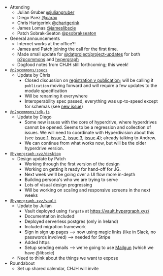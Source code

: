 -   Attending
    - Julian Gruber [@juliangruber](https://twitter.com/juliangruber)
    - Diego Paez [@carax](https://twitter.com/carax)
    - Chris Hartgerink [@chartgerink](https://twitter.com/chartgerink)
    - James Lomas [@jameslibscie](https://github.com/jameslibscie)
    - Patch Sobrak-Seaton [@psobrakseaton](https://twitter.com/psobrakseaton)
-   General announcements
    -   Internet works at the office?!
    -   James and Patch joining the call for the first time.
    -   Made small update for [@datproject/project-updates](https://github.com/datproject/project-updates/blob/master/hypergraph/2020-01-10.md) for both [p2pcommons](https://github.com/datproject/project-updates/blob/master/p2pcommons/2020-01-10.md) and [hypergraph](https://github.com/datproject/project-updates/blob/master/hypergraph/2020-01-10.md)
    -   Dogfood notes from CHJH still forthcoming; this week!
-   [`@p2pcommons/specs`](https://github.com/p2pcommons/specs)
    - Update by Chris
      - Closed discussion on [registration v publication](https://github.com/p2pcommons/specs/issues/19); will be calling it `publication` moving forward and will require a few updates to the module specification
      - Will be renaming it everywhere
      - Interoperability spec passed, everything was up-to-speed except for schemas (see [new issue](https://github.com/p2pcommons/specs/issues/22))
-   [`@p2pcommons/sdk-js`](https://github.com/p2pcommons/sdk-js)
    - Update by Diego
      - Some new issues with the core of hyperdrive, where hyperdrives cannot be opened. Seems to be a regression and collection of issues. We will need to coordinate with Hyperdivision about this (see [issue 1](https://github.com/p2pcommons/sdk-js/issues/57), [issue 2](https://github.com/geut/hyperdrive-promise/pull/10), [issue 3](https://github.com/mafintosh/hyperdrive/issues/260), [issue 4](https://github.com/geut/hyperdrive-promise/pull/10/commits/98e3b76c26acc1de40625c2dfc87584199a8ba4d#diff-e2686e2925145c11799d638b2f4706dcR207)); already talking to Andrew.
      - We can continue from what works now, but will be the older hyperdrive version.
-   [`@hypergraph-xyz/desktop`](https://github.com/hypergraph-xyz/desktop)
    - Design update by Patch
      - Working through the first version of the design
      - Working on getting it ready for hand-off for JG.
      - Next week we'll be going over a UI flow more in-depth
      - Building persona's who we are trying to serve
      - Lots of visual design progressing
      - Will be working on scaling and responsive screens in the next weeks
-   [`@hypergraph-xyz/vault`](https://github.com/hypergraph-xyz/vault)
    - Update by Julian
      - Vault deployed using `fargate`  at https://vault.hypergraph.xyz/
      - Documentation included
      - Deployed serverless postgres (only in Ireland)
      - Included migration framework
      - Sign in sign up pages --> now using magic links (like in Slack, no passwords involved) --> needed for Stripe
      - Added https
      - Setup sending emails --> we're going to use [Mailgun](https://mailgun.com) (which we have @libscie)
    - Need to think about the things we want to expose
-   Roundabout
    - Set up shared calendar, CHJH will invite
